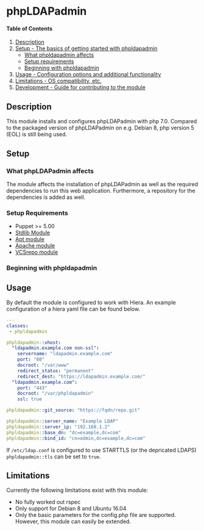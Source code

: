 # phpLDAPadmin

#### Table of Contents

1. [Description](#description)
2. [Setup - The basics of getting started with phpldapadmin](#setup)
    * [What phpldapadmin affects](#what-phpldapadmin-affects)
    * [Setup requirements](#setup-requirements)
    * [Beginning with phpldapadmin](#beginning-with-phpldapadmin)
3. [Usage - Configuration options and additional functionality](#usage)
4. [Limitations - OS compatibility, etc.](#limitations)
5. [Development - Guide for contributing to the module](#development)

## Description

This module installs and configures phpLDAPadmin with php 7.0. Compared to
the packaged version of phpLDAPadmin on e.g. Debian 8, php version 5 (EOL)
is still being used.

## Setup

### What phpLDAPadmin affects

The module affects the installation of phpLDAPadmin as well as the required
dependencies to run this web application. Furthermore, a repository for the
dependencies is added as well.

### Setup Requirements

* Puppet >= 5.00
* [Stdlib Module](https://forge.puppet.com/puppetlabs/stdlib)
* [Apt module](https://forge.puppet.com/puppetlabs/apt)
* [Apache module](https://forge.puppet.com/puppetlabs/apache)
* [VCSrepo module](https://forge.puppet.com/puppetlabs/vcsrepo) 

### Beginning with phpldapadmin

## Usage

By default the module is configured to work with Hiera. An example
configuration of a hiera yaml file can be found below.

```yaml
---
classes:
 - phpldapadmin

phpldapadmin::vhost:
  "ldapadmin.example.com non-ssl":
    servername: "ldapadmin.example.com"
    port: "80"
    docroot: "/var/www"
    redirect_status: "permanent"
    redirect_dest: "https://ldapadmin.example.com/"
  "ldapadmin.example.com":
    port: "443"
    docroot: "/var/phpldapadmin"
    ssl: true

phpldapadmin::git_source: "https://fqdn/repo.git"

phpldapadmin::server_name: "Example LDAP"
phpldapadmin::server_ip: "192.168.1.2"
phpldapadmin::base_dn: "dc=example,dc=com"
phpldapadmin::bind_id: "cn=admin,dc=example,dc=com" 
```

If `/etc/ldap.conf` is configured to use STARTTLS (or the depricated LDAPS)
```phpldapadmin::tls``` can be set to ````true````.


## Limitations

Currently the following limitations exist with this module:
* No fully worked out rspec
* Only support for Debian 8 and Ubuntu 16.04
* Only the basic parameters for the config.php file are supported. However, this module can easily be extended.

